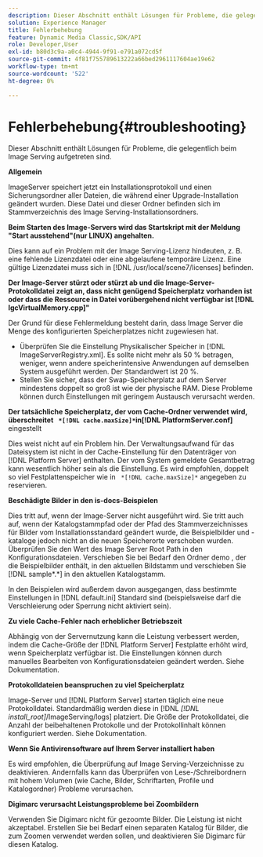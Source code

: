 ```yaml
---
description: Dieser Abschnitt enthält Lösungen für Probleme, die gelegentlich beim Image Serving aufgetreten sind.
solution: Experience Manager
title: Fehlerbehebung
feature: Dynamic Media Classic,SDK/API
role: Developer,User
exl-id: b80d3c9a-a0c4-4944-9f91-e791a072cd5f
source-git-commit: 4f81f755789613222a66bed2961117604ae19e62
workflow-type: tm+mt
source-wordcount: '522'
ht-degree: 0%

---
```


# Fehlerbehebung{#troubleshooting}

Dieser Abschnitt enthält Lösungen für Probleme, die gelegentlich beim Image Serving aufgetreten sind.

**Allgemein**

ImageServer speichert jetzt ein Installationsprotokoll und einen Sicherungsordner aller Dateien, die während einer Upgrade-Installation geändert wurden. Diese Datei und dieser Ordner befinden sich im Stammverzeichnis des Image Serving-Installationsordners.

**Beim Starten des Image-Servers wird das Startskript mit der Meldung &quot;Start ausstehend&quot;(nur LINUX) angehalten.**

Dies kann auf ein Problem mit der Image Serving-Lizenz hindeuten, z. B. eine fehlende Lizenzdatei oder eine abgelaufene temporäre Lizenz. Eine gültige Lizenzdatei muss sich in [!DNL /usr/local/scene7/licenses] befinden.

**Der Image-Server stürzt oder stürzt ab und die Image-Server-Protokolldatei zeigt an, dass nicht genügend Speicherplatz vorhanden ist oder dass die Ressource in Datei vorübergehend nicht verfügbar ist [!DNL IgcVirtualMemory.cpp]&quot;**

Der Grund für diese Fehlermeldung besteht darin, dass Image Server die Menge des konfigurierten Speicherplatzes nicht zugewiesen hat.

* Überprüfen Sie die Einstellung Physikalischer Speicher in [!DNL ImageServerRegistry.xml]. Es sollte nicht mehr als 50 % betragen, weniger, wenn andere speicherintensive Anwendungen auf demselben System ausgeführt werden. Der Standardwert ist 20 %.
* Stellen Sie sicher, dass der Swap-Speicherplatz auf dem Server mindestens doppelt so groß ist wie der physische RAM. Diese Probleme können durch Einstellungen mit geringem Austausch verursacht werden.

**Der tatsächliche Speicherplatz, der vom Cache-Ordner verwendet wird, überschreitet ` *[!DNL cache.maxSize]*`in[!DNL PlatformServer.conf]** eingestellt

Dies weist nicht auf ein Problem hin. Der Verwaltungsaufwand für das Dateisystem ist nicht in der Cache-Einstellung für den Datenträger von [!DNL Platform Server] enthalten. Der vom System gemeldete Gesamtbetrag kann wesentlich höher sein als die Einstellung. Es wird empfohlen, doppelt so viel Festplattenspeicher wie in ` *[!DNL cache.maxSize]*` angegeben zu reservieren.

**Beschädigte Bilder in den is-docs-Beispielen**

Dies tritt auf, wenn der Image-Server nicht ausgeführt wird. Sie tritt auch auf, wenn der Katalogstammpfad oder der Pfad des Stammverzeichnisses für Bilder vom Installationsstandard geändert wurde, die Beispielbilder und -kataloge jedoch nicht an die neuen Speicherorte verschoben wurden. Überprüfen Sie den Wert des Image Server Root Path in den Konfigurationsdateien. Verschieben Sie bei Bedarf den Ordner demo , der die Beispielbilder enthält, in den aktuellen Bildstamm und verschieben Sie [!DNL sample*.*] in den aktuellen Katalogstamm.

In den Beispielen wird außerdem davon ausgegangen, dass bestimmte Einstellungen in [!DNL default.ini] Standard sind (beispielsweise darf die Verschleierung oder Sperrung nicht aktiviert sein).

**Zu viele Cache-Fehler nach erheblicher Betriebszeit**

Abhängig von der Servernutzung kann die Leistung verbessert werden, indem die Cache-Größe der [!DNL Platform Server] Festplatte erhöht wird, wenn Speicherplatz verfügbar ist. Die Einstellungen können durch manuelles Bearbeiten von Konfigurationsdateien geändert werden. Siehe Dokumentation.

**Protokolldateien beanspruchen zu viel Speicherplatz**

Image-Server und [!DNL Platform Server] starten täglich eine neue Protokolldatei. Standardmäßig werden diese in [!DNL *[!DNL install_root]*/ImageServing/logs] platziert. Die Größe der Protokolldatei, die Anzahl der beibehaltenen Protokolle und der Protokollinhalt können konfiguriert werden. Siehe Dokumentation.

**Wenn Sie Antivirensoftware auf Ihrem Server installiert haben**

Es wird empfohlen, die Überprüfung auf Image Serving-Verzeichnisse zu deaktivieren. Andernfalls kann das Überprüfen von Lese-/Schreibordnern mit hohem Volumen (wie Cache, Bilder, Schriftarten, Profile und Katalogordner) Probleme verursachen.

**Digimarc verursacht Leistungsprobleme bei Zoombildern**

Verwenden Sie Digimarc nicht für gezoomte Bilder. Die Leistung ist nicht akzeptabel. Erstellen Sie bei Bedarf einen separaten Katalog für Bilder, die zum Zoomen verwendet werden sollen, und deaktivieren Sie Digimarc für diesen Katalog.
